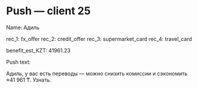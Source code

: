 # Push — client 25

Name: Адиль

rec_1: fx_offer
rec_2: credit_offer
rec_3: supermarket_card
rec_4: travel_card

benefit_est_KZT: 41961.23

Push text:

Адиль, у вас есть переводы — можно снизить комиссии и сэкономить ≈41 961 ₸. Узнать.
